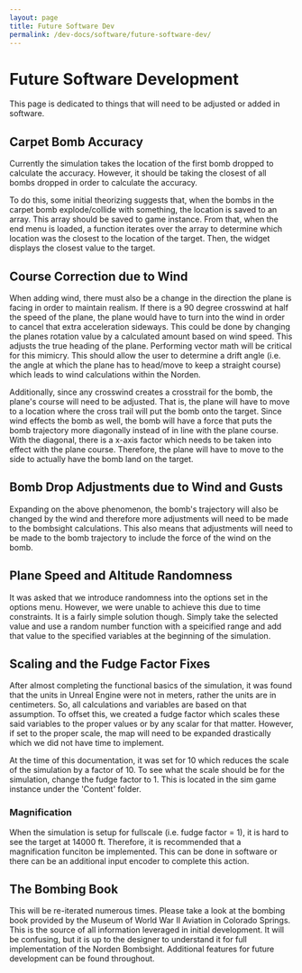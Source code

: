 ```yaml
---
layout: page
title: Future Software Dev
permalink: /dev-docs/software/future-software-dev/
---
```


# Future Software Development

This page is dedicated to things that will need to be adjusted or added in software. 

## Carpet Bomb Accuracy

Currently the simulation takes the location of the first bomb dropped to calculate the accuracy. However, it should be taking the closest of all bombs dropped in order to calculate the accuracy.

To do this, some initial theorizing suggests that, when the bombs in the carpet bomb explode/collide with something, the location is saved to an array. This array should be saved to game instance. From that, when the end menu is loaded, a function iterates over the array to determine which location was the closest to the location of the target. Then, the widget displays the closest value to the target. 

## Course Correction due to Wind

When adding wind, there must also be a change in the direction the plane is facing in order to maintain realism. If there is a 90 degree crosswind at half the speed of the plane, the plane would have to turn into the wind in order to cancel that extra acceleration sideways. This could be done by changing the planes rotation value by a calculated amount based on wind speed. This adjusts the true heading of the plane. Performing vector math will be critical for this mimicry. This should allow the user to determine a drift angle (i.e. the angle at which the plane has to head/move to keep a straight course) which leads to wind calculations within the Norden.

Additionally, since any crosswind creates a crosstrail for the bomb, the plane's course will need to be adjusted. That is, the plane will have to move to a location where the cross trail will put the bomb onto the target. Since wind effects the bomb as well, the bomb will have a force that puts the bomb trajectory more diagonally instead of in line with the plane course. With the diagonal, there is a x-axis factor which needs to be taken into effect with the plane course. Therefore, the plane will have to move to the side to actually have the bomb land on the target.

## Bomb Drop Adjustments due to Wind and Gusts

Expanding on the above phenomenon, the bomb's trajectory will also be changed by the wind and therefore more adjustments will need to be made to the bombsight calculations. This also means that adjustments will need to be made to the bomb trajectory to include the force of the wind on the bomb.

## Plane Speed and Altitude Randomness

It was asked that we introduce randomness into the options set in the options menu. However, we were unable to achieve this due to time constraints. It is a fairly simple solution though. Simply take the selected value and use a random number function with a speicified range and add that value to the specified variables at the beginning of the simulation.

## Scaling and the Fudge Factor Fixes

After almost completing the functional basics of the simulation, it was found that the units in Unreal Engine were not in meters, rather the units are in centimeters. So, all calculations and variables are based on that assumption. To offset this, we created a fudge factor which scales these said variables to the proper values or by any scalar for that matter. However, if set to the proper scale, the map will need to be expanded drastically which we did not have time to implement.

At the time of this documentation, it was set for 10 which reduces the scale of the simulation by a factor of 10. To see what the scale should be for the simulation, change the fudge factor to 1. This is located in the sim game instance under the 'Content' folder.

### Magnification

When the simulation is setup for fullscale (i.e. fudge factor = 1), it is hard to see the target at 14000 ft. Therefore, it is recommended that a magnification funciton be implemented. This can be done in software or there can be an additional input encoder to complete this action.

## The Bombing Book

This will be re-iterated numerous times. Please take a look at the bombing book provided by the Museum of World War II Aviation in Colorado Springs. This is the source of all information leveraged in initial development. It will be confusing, but it is up to the designer to understand it for full implementation of the Norden Bombsight. Additional features for future development can be found throughout. 
